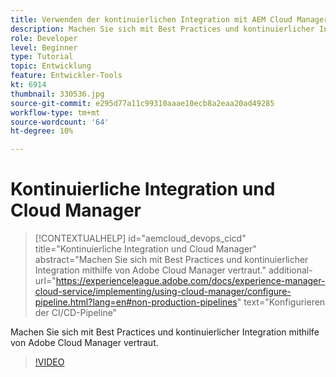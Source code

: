 ```yaml
---
title: Verwenden der kontinuierlichen Integration mit AEM Cloud Manager
description: Machen Sie sich mit Best Practices und kontinuierlicher Integration mithilfe von Adobe Cloud Manager vertraut.
role: Developer
level: Beginner
type: Tutorial
topic: Entwicklung
feature: Entwickler-Tools
kt: 6914
thumbnail: 330536.jpg
source-git-commit: e295d77a11c99310aaae10ecb8a2eaa20ad49285
workflow-type: tm+mt
source-wordcount: '64'
ht-degree: 10%

---
```



# Kontinuierliche Integration und Cloud Manager

>[!CONTEXTUALHELP]
>id="aemcloud_devops_cicd"
>title="Kontinuierliche Integration und Cloud Manager"
>abstract="Machen Sie sich mit Best Practices und kontinuierlicher Integration mithilfe von Adobe Cloud Manager vertraut."
>additional-url="https://experienceleague.adobe.com/docs/experience-manager-cloud-service/implementing/using-cloud-manager/configure-pipeline.html?lang=en#non-production-pipelines" text="Konfigurieren der CI/CD-Pipeline"

Machen Sie sich mit Best Practices und kontinuierlicher Integration mithilfe von Adobe Cloud Manager vertraut.

>[!VIDEO](https://video.tv.adobe.com/v/330536/?quality=12&learn=on)
